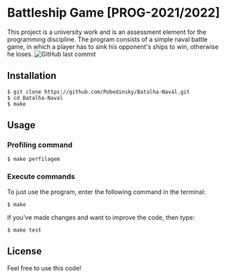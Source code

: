 # Battleship Game [PROG-2021/2022]

This project is a university work and is an assessment element for the programming discipline. The program consists of a simple naval battle game, in which a player has to sink his opponent's ships to win, otherwise he loses.
![GitHub last commit](https://img.shields.io/github/last-commit/Pobedinsky/Batalha-Naval)

## Installation



```
$ git clone https://github.com/Pobedinsky/Batalha-Naval.git
$ cd Batalha-Naval
$ make 
```

## Usage

### Profiling command

```
$ make perfilagem
```

### Execute commands
To just use the program, enter the following command in the terminal:
```
$ make 
```

If you've made changes and want to improve the code, then type:
```
$ make test
```

## License
Feel free to use this code!
